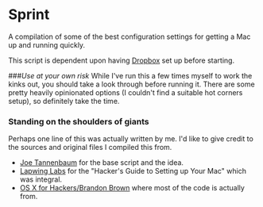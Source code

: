 # Sprint
A compilation of some of the best configuration settings for getting a Mac up and running quickly.

This script is dependent upon having [Dropbox](http://www.dropbox.com) set up before starting.

###*Use at your own risk*
While I've run this a few times myself to work the kinks out, you should take a look through before running it. There are some pretty heavily opinionated options (I couldn't find a suitable hot corners setup), so definitely take the time.

### Standing on the shoulders of giants
Perhaps one line of this was actually written by me. I'd like to give credit to the sources and original files I compiled this from.


- [Joe Tannenbaum](https://github.com/joetannenbaum) for the base script and the idea.
- [Lapwing Labs](http://lapwinglabs.com/blog/hacker-guide-to-setting-up-your-mac) for the "Hacker's Guide to Setting up Your Mac" which was integral.
- [OS X for Hackers/Brandon Brown](https://gist.github.com/brandonb927/3195465) where most of the code is actually from.
